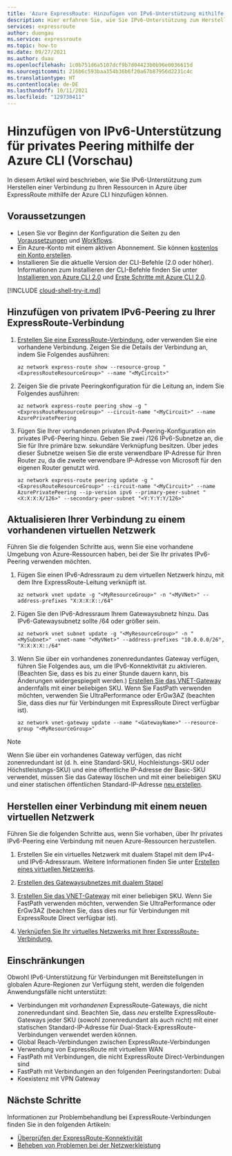 ```yaml
---
title: 'Azure ExpressRoute: Hinzufügen von IPv6-Unterstützung mithilfe der Azure CLI'
description: Hier erfahren Sie, wie Sie IPv6-Unterstützung zum Herstellen einer Verbindung zu Azure-Bereitstellungen mithilfe der Azure CLI hinzufügen können.
services: expressroute
author: duongau
ms.service: expressroute
ms.topic: how-to
ms.date: 09/27/2021
ms.author: duau
ms.openlocfilehash: 1c0b751d6a5107dcf9b7d04423b0b96e0036615d
ms.sourcegitcommit: 216b6c593baa354b36b6f20a67b87956d2231c4c
ms.translationtype: HT
ms.contentlocale: de-DE
ms.lasthandoff: 10/11/2021
ms.locfileid: "129730411"
---
```

# <a name="add-ipv6-support-for-private-peering-using-azure-cli-preview"></a>Hinzufügen von IPv6-Unterstützung für privates Peering mithilfe der Azure CLI (Vorschau)

In diesem Artikel wird beschrieben, wie Sie IPv6-Unterstützung zum Herstellen einer Verbindung zu Ihren Ressourcen in Azure über ExpressRoute mithilfe der Azure CLI hinzufügen können.

## <a name="prerequisites"></a>Voraussetzungen

* Lesen Sie vor Beginn der Konfiguration die Seiten zu den [Voraussetzungen](expressroute-prerequisites.md) und [Workflows](expressroute-workflows.md).
* Ein Azure-Konto mit einem aktiven Abonnement. Sie können [kostenlos ein Konto erstellen](https://azure.microsoft.com/free/?WT.mc_id=A261C142F).
* Installieren Sie die aktuelle Version der CLI-Befehle (2.0 oder höher). Informationen zum Installieren der CLI-Befehle finden Sie unter [Installieren von Azure CLI 2.0](/cli/azure/install-azure-cli) und [Erste Schritte mit Azure CLI 2.0](/cli/azure/get-started-with-azure-cli).

[!INCLUDE [cloud-shell-try-it.md](../../includes/cloud-shell-try-it.md)]

## <a name="add-ipv6-private-peering-to-your-expressroute-circuit"></a>Hinzufügen von privatem IPv6-Peering zu Ihrer ExpressRoute-Verbindung

1. [Erstellen Sie eine ExpressRoute-Verbindung](howto-circuit-cli.md), oder verwenden Sie eine vorhandene Verbindung. Zeigen Sie die Details der Verbindung an, indem Sie Folgendes ausführen:

    ```azurecli-interactive
    az network express-route show --resource-group "<ExpressRouteResourceGroup>" --name "<MyCircuit>"
    ```

2. Zeigen Sie die private Peeringkonfiguration für die Leitung an, indem Sie Folgendes ausführen:

    ```azurecli-interactive
    az network express-route peering show -g "<ExpressRouteResourceGroup>" --circuit-name "<MyCircuit>" --name AzurePrivatePeering
    ```

3. Fügen Sie Ihrer vorhandenen privaten IPv4-Peering-Konfiguration ein privates IPv6-Peering hinzu. Geben Sie zwei /126 IPv6-Subnetze an, die Sie für Ihre primäre bzw. sekundäre Verknüpfung besitzen. Über jedes dieser Subnetze weisen Sie die erste verwendbare IP-Adresse für Ihren Router zu, da die zweite verwendbare IP-Adresse von Microsoft für den eigenen Router genutzt wird.

    ```azurecli-interactive
    az network express-route peering update -g "<ExpressRouteResourceGroup>" --circuit-name "<MyCircuit>" --name AzurePrivatePeering --ip-version ipv6 --primary-peer-subnet "<X:X:X:X/126>" --secondary-peer-subnet "<Y:Y:Y:Y/126>"
    ```

## <a name="update-your-connection-to-an-existing-virtual-network"></a>Aktualisieren Ihrer Verbindung zu einem vorhandenen virtuellen Netzwerk

Führen Sie die folgenden Schritte aus, wenn Sie eine vorhandene Umgebung von Azure-Ressourcen haben, bei der Sie Ihr privates IPv6-Peering verwenden möchten.

1. Fügen Sie einen IPv6-Adressraum zu dem virtuellen Netzwerk hinzu, mit dem Ihre ExpressRoute-Leitung verknüpft ist.

    ```azurecli-interactive
    az network vnet update -g "<MyResourceGroup>" -n "<MyVNet>" --address-prefixes "X:X:X:X::/64"
    ```

3. Fügen Sie den IPv6-Adressraum Ihrem Gatewaysubnetz hinzu. Das IPv6-Gatewaysubnetz sollte /64 oder größer sein.

    ```azurecli-interactive
    az network vnet subnet update -g "<MyResourceGroup>" -n "<MySubnet>" -vnet-name "<MyVNet>" --address-prefixes "10.0.0.0/26", "X:X:X:X::/64"
    ```

4. Wenn Sie über ein vorhandenes zonenredundantes Gateway verfügen, führen Sie Folgendes aus, um die IPv6-Konnektivität zu aktivieren. (Beachten Sie, dass es bis zu einer Stunde dauern kann, bis Änderungen widergespiegelt werden.) [Erstellen Sie das VNET-Gateway](expressroute-howto-add-gateway-resource-manager.md) andernfalls mit einer beliebigen SKU. Wenn Sie FastPath verwenden möchten, verwenden Sie UltraPerformance oder ErGw3AZ (beachten Sie, dass dies nur für Verbindungen mit ExpressRoute Direct verfügbar ist).

    ```azurecli-interactive
    az network vnet-gateway update --name "<GatewayName>" --resource-group "<MyResourceGroup>"
    ```
>[!NOTE]
> Wenn Sie über ein vorhandenes Gateway verfügen, das nicht zonenredundant ist (d. h. eine Standard-SKU, Hochleistungs-SKU oder Höchstleistungs-SKU) und eine öffentliche IP-Adresse der Basic-SKU verwendet, müssen Sie das Gateway löschen und mit einer beliebigen SKU und einer statischen öffentlichen Standard-IP-Adresse [neu erstellen](expressroute-howto-add-gateway-resource-manager.md#add-a-gateway).

## <a name="create-a-connection-to-a-new-virtual-network"></a>Herstellen einer Verbindung mit einem neuen virtuellen Netzwerk

Führen Sie die folgenden Schritte aus, wenn Sie vorhaben, über Ihr privates IPv6-Peering eine Verbindung mit neuen Azure-Ressourcen herzustellen.

1. Erstellen Sie ein virtuelles Netzwerk mit dualem Stapel mit dem IPv4- und IPv6-Adressraum. Weitere Informationen finden Sie unter [Erstellen eines virtuellen Netzwerks](../virtual-network/quick-create-cli.md).

2. [Erstellen des Gatewaysubnetzes mit dualem Stapel](expressroute-howto-add-gateway-resource-manager.md#add-a-gateway)

3. [Erstellen Sie das VNET-Gateway](expressroute-howto-add-gateway-resource-manager.md#add-a-gateway) mit einer beliebigen SKU. Wenn Sie FastPath verwenden möchten, verwenden Sie UltraPerformance oder ErGw3AZ (beachten Sie, dass dies nur für Verbindungen mit ExpressRoute Direct verfügbar ist).

4. [Verknüpfen Sie Ihr virtuelles Netzwerks mit Ihrer ExpressRoute-Verbindung.](howto-linkvnet-cli.md)

## <a name="limitations"></a>Einschränkungen
Obwohl IPv6-Unterstützung für Verbindungen mit Bereitstellungen in globalen Azure-Regionen zur Verfügung steht, werden die folgenden Anwendungsfälle nicht unterstützt:

* Verbindungen mit *vorhandenen* ExpressRoute-Gateways, die nicht zonenredundant sind. Beachten Sie, dass *neu* erstellte ExpressRoute-Gateways jeder SKU (sowohl zonenredundant als auch nicht) mit einer statischen Standard-IP-Adresse für Dual-Stack-ExpressRoute-Verbindungen verwendet werden können.
* Global Reach-Verbindungen zwischen ExpressRoute-Verbindungen
* Verwendung von ExpressRoute mit virtuellem WAN
* FastPath mit Verbindungen, die nicht ExpressRoute Direct-Verbindungen sind
* FastPath mit Verbindungen an den folgenden Peeringstandorten: Dubai
* Koexistenz mit VPN Gateway

## <a name="next-steps"></a>Nächste Schritte

Informationen zur Problembehandlung bei ExpressRoute-Verbindungen finden Sie in den folgenden Artikeln:

* [Überprüfen der ExpressRoute-Konnektivität](expressroute-troubleshooting-expressroute-overview.md)
* [Beheben von Problemen bei der Netzwerkleistung](expressroute-troubleshooting-network-performance.md)
